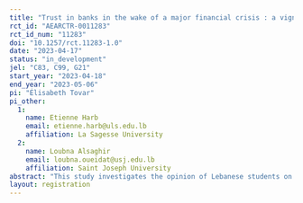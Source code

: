 ```yaml
---
title: "Trust in banks in the wake of a major financial crisis : a vignette survey experiment on Lebanese students"
rct_id: "AEARCTR-0011283"
rct_id_num: "11283"
doi: "10.1257/rct.11283-1.0"
date: "2023-04-17"
status: "in_development"
jel: "C83, C99, G21"
start_year: "2023-04-18"
end_year: "2023-05-06"
pi: "Élisabeth Tovar"
pi_other:
  1:
    name: Etienne Harb
    email: etienne.harb@uls.edu.lb
    affiliation: La Sagesse University
  2:
    name: Loubna Alsaghir
    email: loubna.oueidat@usj.edu.lb
    affiliation: Saint Joseph University
abstract: "This study investigates the opinion of Lebanese students on bank trust in the wake of the recent Lebanese banking crisis. Using a vignette experiment, we explore the causal effects on trust of bank and deposit characteristics. Using an individual post-vignette survey, we explore how trust in banks is also associated with respondent socio-demographic characteristics and attitudinal opinions."
layout: registration
---
```


